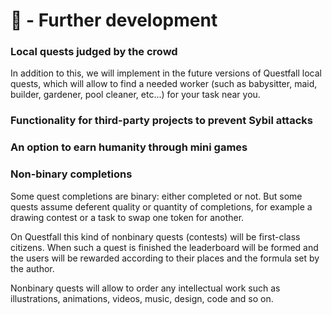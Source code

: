 # 🌹 - Further development

### Local quests judged by the crowd

In addition to this, we will implement in the future versions of Questfall local quests, which will allow to find a needed worker (such as babysitter, maid, builder, gardener, pool cleaner, etc...) for your task near you.

### Functionality for third-party projects to prevent Sybil attacks

### An option to earn humanity through mini games

### Non-binary completions

Some quest completions are binary: either completed or not. But some quests assume deferent quality or quantity of completions, for example a drawing contest or a task to swap one token for another.

On Questfall this kind of nonbinary quests (contests) will be first-class citizens. When such a quest is finished the leaderboard will be formed and the users will be rewarded according to their places and the formula set by the author.

Nonbinary quests will allow to order any intellectual work such as illustrations, animations, videos, music, design, code and so on.
